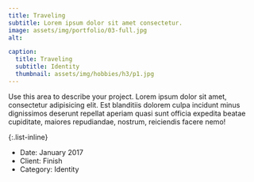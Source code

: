 ```yaml
---
title: Traveling
subtitle: Lorem ipsum dolor sit amet consectetur.
image: assets/img/portfolio/03-full.jpg
alt: 

caption:
  title: Traveling
  subtitle: Identity
  thumbnail: assets/img/hobbies/h3/p1.jpg
---
```

Use this area to describe your project. Lorem ipsum dolor sit amet, consectetur adipisicing elit. Est blanditiis dolorem culpa incidunt minus dignissimos deserunt repellat aperiam quasi sunt officia expedita beatae cupiditate, maiores repudiandae, nostrum, reiciendis facere nemo!

{:.list-inline}
- Date: January 2017
- Client: Finish
- Category: Identity

